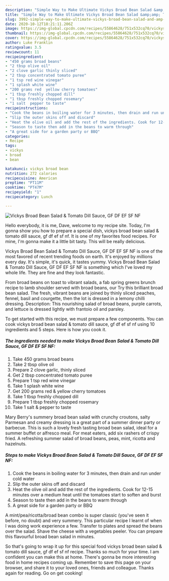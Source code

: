 ```yaml
---
description: "Simple Way to Make Ultimate Vickys Broad Bean Salad &amp;amp; Tomato Dill Sauce, GF DF EF SF NF"
title: "Simple Way to Make Ultimate Vickys Broad Bean Salad &amp;amp; Tomato Dill Sauce, GF DF EF SF NF"
slug: 3992-simple-way-to-make-ultimate-vickys-broad-bean-salad-and-amp-tomato-dill-sauce-gf-df-ef-sf-nf
date: 2020-10-12T18:21:11.206Z
image: https://img-global.cpcdn.com/recipes/55864628/751x532cq70/vickys-broad-bean-salad-tomato-dill-sauce-gf-df-ef-sf-nf-recipe-main-photo.jpg
thumbnail: https://img-global.cpcdn.com/recipes/55864628/751x532cq70/vickys-broad-bean-salad-tomato-dill-sauce-gf-df-ef-sf-nf-recipe-main-photo.jpg
cover: https://img-global.cpcdn.com/recipes/55864628/751x532cq70/vickys-broad-bean-salad-tomato-dill-sauce-gf-df-ef-sf-nf-recipe-main-photo.jpg
author: Luke Franklin
ratingvalue: 3.5
reviewcount: 11
recipeingredient:
- "450 grams broad beans"
- "2 tbsp olive oil"
- "2 clove garlic thinly sliced"
- "2 tbsp concentrated tomato puree"
- "1 tsp red wine vinegar"
- "1 splash white wine"
- "200 grams red  yellow cherry tomatoes"
- "1 tbsp freshly chopped dill"
- "1 tbsp freshly chopped rosemary"
- "1 salt  pepper to taste"
recipeinstructions:
- "Cook the beans in boiling water for 3 minutes, then drain and run under cold water"
- "Slip the outer skins off and discard"
- "Heat the olive oil and add the rest of the ingredients. Cook for 12-15 minutes over a medium heat until the tomatoes start to soften and burst"
- "Season to taste then add in the beans to warm through"
- "A great side for a garden party or BBQ"
categories:
- Recipe
tags:
- vickys
- broad
- bean

katakunci: vickys broad bean 
nutrition: 272 calories
recipecuisine: American
preptime: "PT11M"
cooktime: "PT47M"
recipeyield: "1"
recipecategory: Lunch

---
```



![Vickys Broad Bean Salad &amp; Tomato Dill Sauce, GF DF EF SF NF](https://img-global.cpcdn.com/recipes/55864628/751x532cq70/vickys-broad-bean-salad-tomato-dill-sauce-gf-df-ef-sf-nf-recipe-main-photo.jpg)

Hello everybody, it is me, Dave, welcome to my recipe site. Today, I'm gonna show you how to prepare a special dish, vickys broad bean salad &amp; tomato dill sauce, gf df ef sf nf. It is one of my favorites food recipes. For mine, I'm gonna make it a little bit tasty. This will be really delicious.

Vickys Broad Bean Salad &amp; Tomato Dill Sauce, GF DF EF SF NF is one of the most favored of recent trending foods on earth. It's enjoyed by millions every day. It's simple, it's quick, it tastes yummy. Vickys Broad Bean Salad &amp; Tomato Dill Sauce, GF DF EF SF NF is something which I've loved my whole life. They are fine and they look fantastic.

From broad beans on toast to vibrant salads, a fab spring greens brunch recipe to lamb shoulder served with broad beans, our Try this brilliant broad bean salad. The fresh, vibrant beans are joined by thinly sliced peaches, fennel, basil and courgette, then the lot is dressed in a lemony chilli dressing. Description: This nourishing salad of broad beans, purple carrots, and lettuce is dressed lightly with frantoio oil and parsley.


To get started with this recipe, we must prepare a few components. You can cook vickys broad bean salad &amp; tomato dill sauce, gf df ef sf nf using 10 ingredients and 5 steps. Here is how you cook it.

<!--inarticleads1-->

##### The ingredients needed to make Vickys Broad Bean Salad &amp; Tomato Dill Sauce, GF DF EF SF NF:

1. Take 450 grams broad beans
1. Take 2 tbsp olive oil
1. Prepare 2 clove garlic, thinly sliced
1. Get 2 tbsp concentrated tomato puree
1. Prepare 1 tsp red wine vinegar
1. Take 1 splash white wine
1. Get 200 grams red &amp; yellow cherry tomatoes
1. Take 1 tbsp freshly chopped dill
1. Prepare 1 tbsp freshly chopped rosemary
1. Take 1 salt &amp; pepper to taste


Mary Berry&#39;s summery broad bean salad with crunchy croutons, salty Parmesan and creamy dressing is a great part of a summer dinner party or barbecue. This is such a lovely fresh tasting broad bean salad, ideal for a summer buffet or alfresco meal. For meat eaters, add six rashers of crispy fried. A refreshing summer salad of broad beans, peas, mint, ricotta and hazelnuts. 

<!--inarticleads2-->

##### Steps to make Vickys Broad Bean Salad &amp; Tomato Dill Sauce, GF DF EF SF NF:

1. Cook the beans in boiling water for 3 minutes, then drain and run under cold water
1. Slip the outer skins off and discard
1. Heat the olive oil and add the rest of the ingredients. Cook for 12-15 minutes over a medium heat until the tomatoes start to soften and burst
1. Season to taste then add in the beans to warm through
1. A great side for a garden party or BBQ


A mint/pea/ricotta/broad bean combo is super classic (you&#39;ve seen it before, no doubt) and very summery. This particular recipe I learnt of when I was doing work experience a few. Transfer to plates and spread the beans over the salad. Shave the cheese with a vegetables peeler. You can prepare this flavourful broad bean salad in minutes. 

So that's going to wrap it up for this special food vickys broad bean salad &amp; tomato dill sauce, gf df ef sf nf recipe. Thanks so much for your time. I am confident you can make this at home. There's gonna be more interesting food in home recipes coming up. Remember to save this page on your browser, and share it to your loved ones, friends and colleague. Thanks again for reading. Go on get cooking!
